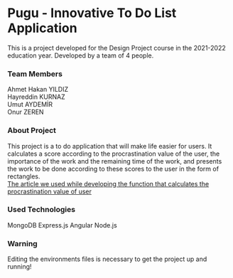 # Pugu - Innovative To Do List Application
This is a project developed for the Design Project course in the 2021-2022 education year. Developed by a team of 4 people.
### Team Members
Ahmet Hakan YILDIZ<br/>
Hayreddin KURNAZ<br/>
Umut AYDEMİR<br/>
Onur ZEREN
### About Project
This project is a to do application that will make life easier for users. It calculates a score according to the procrastination value of the user, the importance of the work and the remaining time of the work, and presents the work to be done according to these scores to the user in the form of rectangles.<br/>
[The article we used while developing the function that calculates the procrastination value of user](https://www.researchgate.net/publication/6598646_The_nature_of_procrastination_a_meta-analytic_and_theoretical_review_of_quintessential_self-regulatory_failure_Psychol_Bull_133_65-94)
### Used Technologies
MongoDB
Express.js
Angular
Node.js
### Warning
Editing the environments files is necessary to get the project up and running!
